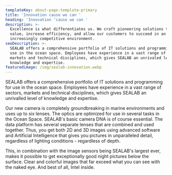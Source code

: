 ```yaml
---
templateKey: about-page-template-primary
title: 'Innovation cause we can '
heading: 'Innovation ‘cause we can '
description: >-
  Excellence is what differentiates us. We craft pioneering solutions that drive
  value, increase efficiency, and allow our customers to succeed in an
  increasingly competitive environment. 
seoDescription: >-
  SEALAB offers a comprehensive portfolio of IT solutions and programming for
  use in the ocean space. Employees have experience in a vast range of sectors,
  markets and technical disciplines, which gives SEALAB an unrivaled level of
  knowledge and expertise.
featuredimage: /img/sealab-innovation.webp
---
```

SEALAB offers a comprehensive portfolio of IT solutions and programming for use in the ocean space. Employees have experience in a vast range of sectors, markets and technical disciplines, which gives SEALAB an unrivalled level of knowledge and expertise.

Our new camera is completely groundbreaking in marine environments and uses up to six lenses. The optics are optimized for use in several tasks in the Ocean Space. SEALAB's basic camera DNA is of course essential. The data platform has several separate lenses that are combined and used together. Thus, you get both 2D and 3D images using advanced software and Artificial Intelligence that gives you pictures in unparalleled detail, regardless of lighting conditions - regardless of depth.

This, in combination with the image sensors being SEALAB's largest ever, makes it possible to get exceptionally good night pictures below the surface. Clear and colorful images that far exceed what you can see with the naked eye. And best of all, Intel inside.
